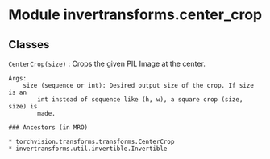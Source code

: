 Module invertransforms.center_crop
==================================

Classes
-------

`CenterCrop(size)`
:   Crops the given PIL Image at the center.
    
    Args:
        size (sequence or int): Desired output size of the crop. If size is an
            int instead of sequence like (h, w), a square crop (size, size) is
            made.

    ### Ancestors (in MRO)

    * torchvision.transforms.transforms.CenterCrop
    * invertransforms.util.invertible.Invertible